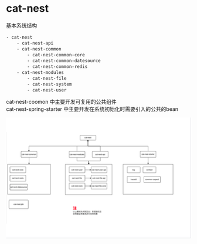 # cat-nest

基本系统结构

```
- cat-nest
    - cat-nest-api
    - cat-nest-common
        - cat-nest-common-core
        - cat-nest-common-datesource
        - cat-nest-common-redis
    - cat-nest-modules
        - cat-nest-file
        - cat-nest-system
        - cat-nest-user
```

cat-nest-coomon 中主要开发可复用的公共组件 </br>
cat-nest-spring-starter 中主要开发在系统初始化时需要引入的公共的bean

<img src=document/img.png width=505  alt="层级架构图"/>
